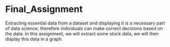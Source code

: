 # Final_Assignment
Extracting essential data from a dataset and displaying it is a necessary part of data science; therefore individuals can make correct decisions based on the data. In this assignment, we will extract some stock data, we will then display this data in a graph.
